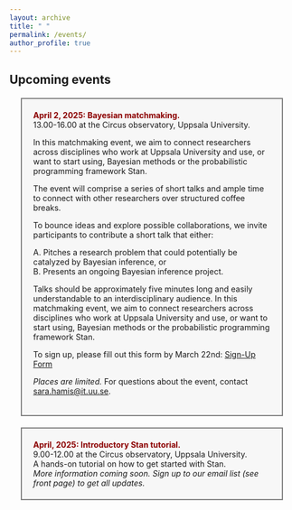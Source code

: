 ```yaml
---
layout: archive
title: " "
permalink: /events/
author_profile: true
---
```


## Upcoming events


<div style="background-color: #f7f7f7; border: 2px solid gray; padding: 20px; margin: 20px;">
  <strong style="color: darkred;">April 2, 2025: Bayesian matchmaking.</strong><br>
  13.00-16.00 at the Circus observatory, Uppsala University. <br>

In this matchmaking event, we aim to connect researchers across disciplines who work at Uppsala University and use, or want to start using, Bayesian methods or the probabilistic programming framework Stan.  

The event will comprise a series of short talks and ample time to connect with other researchers over structured coffee breaks.  <br>

To bounce ideas and explore possible collaborations, we invite participants to contribute a short talk that either:  

A. Pitches a research problem that could potentially be catalyzed by Bayesian inference, or  
B. Presents an ongoing Bayesian inference project.  <br>

Talks should be approximately five minutes long and easily understandable to an interdisciplinary audience. In this matchmaking event, we aim to connect researchers across disciplines who work at Uppsala University and use, or want to start using, Bayesian methods or the probabilistic programming framework Stan.  <br>

To sign up, please fill out this form by March 22nd: [Sign-Up Form](https://doit.medfarm.uu.se/bin/kurt3/kurt/8881986)  

_Places are limited._ For questions about the event, contact [sara.hamis@it.uu.se](mailto:sara.hamis@it.uu.se).  

</div>

<div style="background-color: #f7f7f7; border: 2px solid gray; padding: 20px; margin: 20px;">
  <strong style="color: darkred;">April, 2025: Introductory Stan tutorial.</strong><br>
  9.00-12.00 at the Circus observatory, Uppsala University. <br>
  A hands-on tutorial on how to get started with Stan.   <br>
  <i>More information coming soon. Sign up to our email list (see front page) to get all updates.</i><br>
</div>

